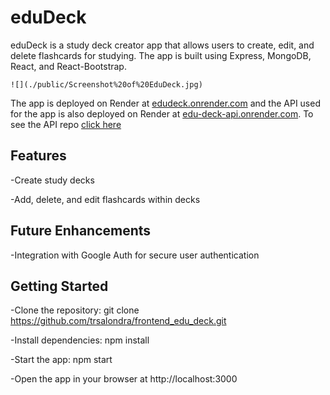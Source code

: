 # eduDeck
eduDeck is a study deck creator app that allows users to create, edit, and delete flashcards for studying. The app is built using Express, MongoDB, React, and React-Bootstrap.

`![](./public/Screenshot%20of%20EduDeck.jpg)`

The app is deployed on Render at [edudeck.onrender.com](https://edudeck.onrender.com/) and the API used for the app is also deployed on Render at [edu-deck-api.onrender.com](https://edu-deck-api.onrender.com/). To see the API repo [click here](https://github.com/trsalondra/backend_edu_deck)


## Features
-Create study decks 

-Add, delete, and edit flashcards within decks 

## Future Enhancements 
-Integration with Google Auth for secure user authentication 

## Getting Started
-Clone the repository: git clone https://github.com/trsalondra/frontend_edu_deck.git 

-Install dependencies: npm install 

-Start the app: npm start 

-Open the app in your browser at http://localhost:3000 
